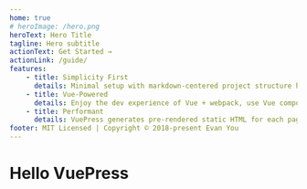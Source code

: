 ```yaml
---
home: true
# heroImage: /hero.png
heroText: Hero Title
tagline: Hero subtitle
actionText: Get Started →
actionLink: /guide/
features:
    - title: Simplicity First
      details: Minimal setup with markdown-centered project structure helps you focus on writing.
    - title: Vue-Powered
      details: Enjoy the dev experience of Vue + webpack, use Vue components in markdown, and develop custom themes with Vue.
    - title: Performant
      details: VuePress generates pre-rendered static HTML for each page, and runs as an SPA once a page is loaded.
footer: MIT Licensed | Copyright © 2018-present Evan You
---
```


# Hello VuePress
